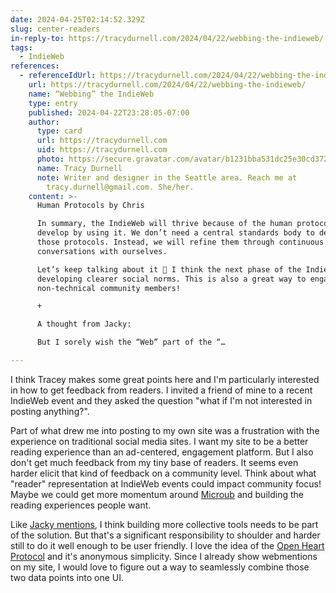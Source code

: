 ```yaml
---
date: 2024-04-25T02:14:52.329Z
slug: center-readers
in-reply-to: https://tracydurnell.com/2024/04/22/webbing-the-indieweb/
tags:
  - IndieWeb
references:
  - referenceIdUrl: https://tracydurnell.com/2024/04/22/webbing-the-indieweb/
    url: https://tracydurnell.com/2024/04/22/webbing-the-indieweb/
    name: “Webbing” the IndieWeb
    type: entry
    published: 2024-04-22T23:28:05-07:00
    author:
      type: card
      url: https://tracydurnell.com
      uid: https://tracydurnell.com
      photo: https://secure.gravatar.com/avatar/b1231bba531dc25e30cd37258109de9c?s=125&d=default&r=pg
      name: Tracy Durnell
      note: Writer and designer in the Seattle area. Reach me at
        tracy.durnell@gmail.com. She/her.
    content: >-
      Human Protocols by Chris

      In summary, the IndieWeb will thrive because of the human protocols we
      develop by using it. We don’t need a central standards body to define
      those protocols. Instead, we will refine them through continuous
      conversations with ourselves.

      Let’s keep talking about it 👏 I think the next phase of the IndieWeb is
      developing clearer social norms. This is also a great way to engage
      non-technical community members!

      +

      A thought from Jacky:

      But I sorely wish the “Web” part of the “…

---
```


I think Tracey makes some great points here and I'm particularly interested in how to get feedback from readers. I invited a friend of mine to a recent IndieWeb event and they asked the question "what if I'm not interested in posting anything?".

Part of what drew me into posting to my own site was a frustration with the experience on traditional social media sites. I want my site to be a better reading experience than an ad-centered, engagement platform. But I also don't get much feedback from my tiny base of readers. It seems even harder elicit that kind of feedback on a community level. Think about what "reader" representation at IndieWeb events could impact community focus! Maybe we could get more momentum around [Microub](https://indieweb.org/Microsub) and building the reading experiences people want.

Like [Jacky mentions](https://jacky.wtf/2024/4/GXB6), I think building more collective tools needs to be part of the solution. But that's a significant responsibility to shoulder and harder still to do it well enough to be user friendly. I love the idea of the [Open Heart Protocol](https://openheart.fyi/) and it's anonymous simplicity. Since I already show webmentions on my site, I would love to figure out a way to seamlessly combine those two data points into one UI.

